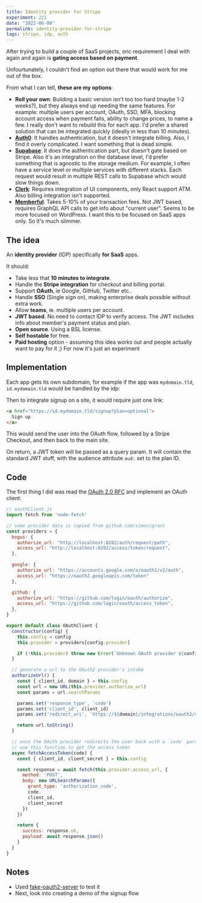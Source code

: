 ```yaml
---
title: Identity provider for Stripe
experiment: 221
date: "2022-06-09"
permalink: identity-provider-for-stripe
tags: stripe, idp, auth
---
```


After trying to build a couple of SaaS projects, onc requirement I deal with again and again is **gating access based on payment**.

Unfourtunately, I couldn't find an option out there that would work for me out of the box.

From what I can tell, **these are my options**:

- **Roll your own**: Building a basic version isn't too too hard (maybe 1-2 weeks?), but they always end up needing the same features. For example: multiple users per account, OAuth, SSO, MFA, blocking account access when payment fails, ability to change prices, to name a few. I really don't want to rebuild this for each app. I'd prefer a shared solution that can be integrated quickly (ideally in less than 10 minutes).
- **[Auth0](https://auth0.com)**: It handles authentication, but it doesn't integrate billing. Also, I find it overly complicated. I want something that is dead simple.
- **[Supabase](https://supabase.com)**: It does the authentication part, but doesn't gate based on Stripe. Also it's an integration on the database level, I'd prefer something that is agnostic to the storage medium. For example, I often have a service level or multiple services with different stacks. Each request would result in multiple REST calls to Supabase which would slow things down.
- **[Clerk](https://clerk.dev)**: Requires integration of UI components, only React support ATM. Also billing integration isn't supported.
- **[Memberful](https://memberful.com)**: Takes 5-10% of your transaction fees. Not JWT based, requires GraphQL API calls to get info about "current user". Seems to be more focused on WordPress. I want this to be focused on SaaS apps only. So it's much slimmer.

## The idea

An **identity provider** (IDP) specifically **for SaaS** apps.

It should:

- Take less that **10 minutes to integrate**.
- Handle the **Stripe integration** for checkout and billing portal.
- Support **OAuth**, ie Google, GitHub, Twitter etc..
- Handle **SSO** (Single sign on), making enterprise deals possible without extra work.
- Allow **teams**, ie. multiple users per account.
- **JWT based**. No need to contact IDP to verify access. The JWT includes info about member's payment status and plan.
- **Open source**. Using a BSL license.
- **Self hostable** for free.
- **Paid hosting** option - assuming this idea works out and people actually want to pay for it ;) For now it's just an experiment

## Implementation

Each app gets its own subdomain, for example if the app was `mydomain.tld`, `id.mydomain.tld` would be handled by the idp:

Then to integrate signup on a site, it would require just one link:

```html
<a href="https://id.mydomain.tld/signup?plan=optional">
  Sign up
</a>
```

This would send the user into the OAuth flow, followed by a Stripe Checkout, and then back to the main site.

On return, a JWT token will be passed as a query param. It will contain the standard JWT stuff, with the audience attribute `aud:` set to the plan ID.

## Code

The first thing I did was read the [OAuth 2.0 RFC](https://datatracker.ietf.org/doc/html/rfc6749) and implement an OAuth client:

```javascript
// oauthClient.js
import fetch from 'node-fetch'

// some provider data is copied from github.com/simov/grant
const providers = {
  bogus: {
    authorize_url: "http://localhost:8282/auth/request/path",
    access_url: "http://localhost:8282/access/token/request",
  },

  google: {
    authorize_url: "https://accounts.google.com/o/oauth2/v2/auth",
    access_url: "https://oauth2.googleapis.com/token"
  },

  github: {
    authorize_url: "https://github.com/login/oauth/authorize",
    access_url: "https://github.com/login/oauth/access_token",
  },
}

export default class OAuthClient {
  constructor(config) {
    this.config = config
    this.provider = providers[config.provider]

    if (!this.provider) throw new Error(`Unknown OAuth provider ${config.provider}`)
  }

  // generate a url to the OAuth2 provider's intake
  authorizeUrl() {
    const { client_id, domain } = this.config
    const url = new URL(this.provider.authorize_url)
    const params = url.searchParams

    params.set('response_type', 'code')
    params.set('client_id', client_id)
    params.set('redirect_uri', `https://${domain}/integrations/oauth2/callback`)

    return url.toString()
  }

  // once the OAuth provider redirects the user back with a `code` param
  // use this function to get the access token
  async fetchAccessToken(code) {
    const { client_id, client_secret } = this.config

    const response = await fetch(this.provider.access_url, {
      method: 'POST',
      body: new URLSearchParams({
        grant_type: 'authorization_code',
        code,
        client_id,
        client_secret
      })
    })

    return {
      success: response.ok,
      payload: await response.json()
    }
  }
}
```

## Notes

- Used [fake-oauth2-server](https://github.com/patientsknowbest/fake-oauth2-server) to test it
- Next, look into creating a demo of the signup flow
